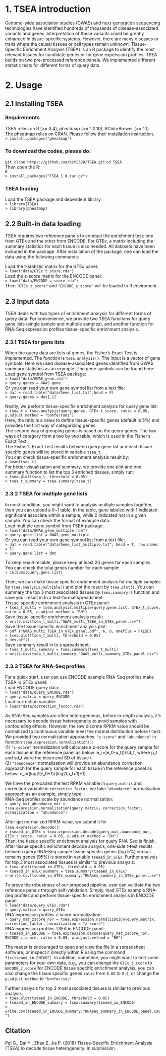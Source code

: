 # 1. TSEA introduction
Genome-wide association studies (GWAS) and next-generation sequencing technologies have identified hundreds of thousands of disease-associated variants and genes. Interpretation of these variants could be greatly enhanced in tissue-specific systems. However, there are many diseases or traits where the causal tissues or cell types remain unknown. Tissue-Specific Enrichment Analysis (TSEA) is an R package to identify the most relevant tissues for candidate genes or for gene expression profiles. TSEA builds on two pre-processed reference panels. We implemented different statistic tests for different forms of query data. 
# 2. Usage
## 2.1 Installing TSEA
### Requirements
TSEA relies on R (>= 3.4), pheatmap (>= 1.0.10), RColorBrewer (>= 1.1)  
The pheatmap relies on CRAN. Please follow their installation instruction.  
`> install.packages("pheatmap")  `
### To download the codes, please do:
`git clone https://github.com/bsml320/TSEA.git`
`cd TSEA`  
Then open the R:   
`R`  
`> install.packages("TSEA_1.0.tar.gz")  `
### TSEA loading
Load the TSEA package and dependent library  
`> library(TSEA)`  
`> library(pheatmap)`  
## 2.2 Built-in data loading
TSEA requires two reference panels to conduct the enrichment test: one from GTEx and the other from ENCODE. For GTEx, a matrix including the summary statistics for each tissue is also needed. All datasets have been included in the package. After installation of the package, one can load the data using the following commands:  

Load the t-statistic matrix for the GTEx panel:  
`> load("data/GTEx_t_score.rda")`  
Load the z-score matrix for the ENCODE panel:  
`> load("data/ENCODE_z_score.rda")`  
Then `"GTEx_t_score"` and `"ENCODE_z_score"` will be loaded to R enviroment.  
## 2.3 Input data
TSEA deals with two types of enrichment analysis for different forms of query data. For convenience, we provide two TSEA functions for query gene lists (single sample and multiple samples), and another function for RNA-Seq expression profiles tissue-specific enrichment analysis.    
### 2.3.1 TSEA for gene lists
When the query data are lists of genes, the Fisher’s Exact Test is implemented. The function is `tsea.analysis()`. The input is a vector of gene symbols. Here we used disease-associated genes identified from GWAS summary statistics as an example. The gene symbols can be found here:  
Load gene symbol from TSEA package:  
`> load("data/GWAS_gene.rda")`  
`> query.genes = GWAS_gene`  
Or you can read your own gene symbol list from a text file:  
`> dat = read.table("data/Gene_list.txt",head = F)`  
`> query.genes = dat[,1]`  

Nextly, we perform tissue-specific enrichment analysis for query gene list:  
`> tsea_t = tsea.analysis(query.genes, GTEx_t_score, ratio = 0.05, p.adjust.method = "bonferroni")`  
Here, the ratio is a value to define tissue-specific genes (default is 5%) and provides the first way of categorizing genes.  
The second way of grouping genes is based on the query genes. The two ways of category form a two by two table, which is used in the Fisher’s Exact Text.  
The Fisher's Exact Test results between query gene list and each tissue specific genes will be stored in variable `tsea_t`.  
You can check tissue-specific enrichment analysis result by:    
`> head(tsea_t)`  
For better visualization and summary, we provide one plot and one summary function to list the top 3 enriched tissues, simply run:  
`> tsea.plot(tsea_t, threshold = 0.05)`  
`> tsea_t_summary = tsea.summary(tsea_t)`  

### 2.3.2 TSEA for multiple gene lists  
In most condition, you might want to analysis multiple samples together, then you can upload a 0~1 table. In the table, gene labeled with 1 indicated significant associate within a sample, while 0 indicated not in a given sample. You can check the format of example data.  
Load multiple gene symbol from TSEA package:  
`> load("data/GWAS_gene_multiple.rda")`  
`> query.gene.list = GWAS_gene_multiple`  
Or you can read your own gene symbol list from a text file:  
`> dat = read.table("data/Gene_list_multiple.txt", head = T, row.names = 1)`  
`> query.gene.list = dat`  

To keep result reliable, please keep at least 20 genes for each samples.   
You can check the total genes number for each sample:  
`> colSums(query.gene.list)`  

Then, we can make tissue specific enrichment analysis for multiple samples by `tsea.analysis.multiple()` and plot the result by `tsea.plot()`. You can summary the top 3 most associated tissues by `tsea.summary()` function and save your result in to a text-format spreadsheet:  
Tissue-specific enrichment analysis in GTEx panel:  
`> tsea_t_multi = tsea.analysis.multiple(query.gene.list, GTEx_t_score, ratio = 0.05, p.adjust.method = "BH")`  
Save tissue-specific enrichment analysis result:  
`> write.csv(tsea_t_multi,"GWAS_multi_TSEA_in_GTEx_panel.csv")`  
Save the tissue-specific enrichment analysis plot:  
`> pdf ("GWAS_multi_TSEA_in_GTEx_panel.pdf", 6, 6, onefile = FALSE)`  
`> tsea.plot(tsea_t_multi, threshold = 0.05)`  
`> dev.off()`   
Save summary result in to a spreadsheet:  
`> tsea_t_multi_summary = tsea.summary(tsea_t_multi)`  
`> write.csv(tsea_t_multi_summary,"GWAS_multi_summary_GTEx_panel.csv")`

### 2.3.3 TSEA for RNA-Seq profiles
For a quick start, user can use ENCODE example RNA-Seq profiles make TSEA in GTEx panel:  
Load ENCODE query data:  
`> load("data/query_ENCODE.rda")`  
`> query.matrix = query_ENCODE`  
Load correction variable:  
`> load("data/correction_factor.rda")` 

As RNA-Seq samples are often heterogeneous, before in-depth analysis, it’s necessary to decode tissue heterogeneity to avoid samples with confounding effects. However, the raw discrete RPKM value should be normalized to continuous variable meet the normal distribution before t-test. We provided two normalization approaches: `"z-score"` and `"abundance"` in function `tsea.expression.normalization()`:  
(1) `"z-score"` normalization will calculate a z-score for the query sample for each tissue in the reference panel as below: e_i=(e_0-μ_t))/sd_t, where μ_t and sd_t were the mean and SD of tissue t.   
(2) `"abundance"` normalization will provide an abundance correction approach for the query sample for each tissue in the reference panel as below: e_i=(log2(e_0+1)/(log2(u_t+1)+1).  

We have the preloaded the test RPKM variable in `query.matrix` and correction variable in `correction_factor`, we take `"abundance"` normalization approach as an example, simply type:  
RNA-Seq profiles scale by abundance normalization:  
`> query_mat_abundance_nor = tsea.expression.normalization(query.matrix, correction_factor, normalization = "abundance")`  

After get normalized RPKM value, we submit it for `tsea.expression.decode()`:   
`> tseaed_in_GTEx = tsea.expression.decode(query_mat_abundance_nor, GTEx_t_score, ratio = 0.05, p.adjust.method = "BH")`  
Then, the tissue specific enrichment analysis for query RNA-Seq is finish. After tissue specific enrichment decode analysis, one-side t-test results between query RNA-Seq sample tissue specific genes (top 5%) versus remains genes (95%) is stored in variable `tseaed_in_GTEx`. Further analysis for top 3 most associated tissues is similar to previous analysis:  
`> tsea.plot(tseaed_in_GTEx, threshold = 0.05)`  
`> tseaed_in_GTEx_summary = tsea.summary(tseaed_in_GTEx)`  
`> write.csv(tseaed_in_GTEx_summary,"RNAseq_summary_in_GTEx_panel.csv")`  

To prove the robustness of our proposed pipeline, user can validate the two reference panels through self-validation. Simply, load GTEx example RNA-Seq profiles and perform tissue-specific enrichment analysis in ENCODE panel:  
`> load("data/query_GTEx.rda")`  
`> query.matrix = query_GTEx`  
RNA expression profiles z-score normalization:   
`> query_mat_zscore_nor = tsea.expression.normalization(query.matrix, correction_factor, normalization = "z-score")`  
RNA expression profiles TSEA in ENCODE panel:  
`> tseaed_in_ENCODE = tsea.expression.decode(query_mat_zscore_nor, ENCODE_z_score, ratio = 0.05, p.adjust.method = "BH")`  

The reader is encouraged to open and view the file in a spreadsheet software, or inspect it directly within R using the command `fix(tseaed_in_ENCODE)`. In addition, sometime, you might want to edit some parameters for your own data, e.g., you can change the `GTEx_t_score` to `ENCODE_z_score` for ENCODE tissue specific enrichment analysis, you can also change the tissue specific genes `ratio` from `0.05` to `0.2`, or change the `p.adjust.method` to `"bonferroni"`.  

Further analysis for top 3 most associated tissues is similar to previous analysis:  
`> tsea.plot(tseaed_in_ENCODE, threshold = 0.05)`  
`> tseaed_in_ENCODE_summary = tsea.summary(tseaed_in_ENCODE)`  
`> write.csv(tseaed_in_ENCODE_summary,"RNAseq_summary_in_ENCODE_panel.csv")`  

## Citation
Pei G., Dai Y., Zhao Z, Jia P. (2018) Tissue-Specific Enrichment Analysis (TSEA) to decode tissue heterogeneity. In submission.  


















